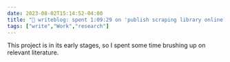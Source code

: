 ---date: 2023-08-02T15:14:52-04:00title: "📝 writeblog: spent 1:09:29 on 'publish scraping library online presence study'"tags: ["write","Work","research"]---This project is in its early stages, so I spent some time brushing up on relevant literature.